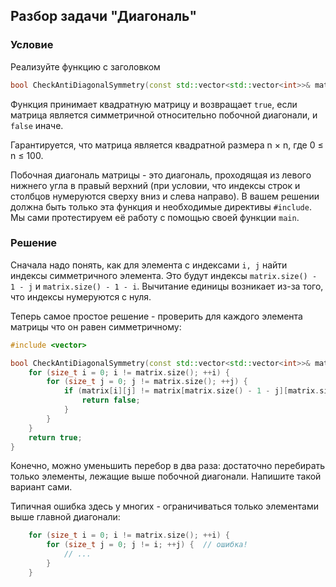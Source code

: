 ## Разбор задачи "Диагональ"

### Условие
Реализуйте функцию с заголовком
```cpp
bool CheckAntiDiagonalSymmetry(const std::vector<std::vector<int>>& matrix);
```
Функция принимает квадратную матрицу и возвращает `true`, если матрица является симметричной относительно побочной диагонали, и `false` иначе.

Гарантируется, что матрица является квадратной размера n × n, где 0 ≤ n ≤ 100.

Побочная диагональ матрицы - это диагональ, проходящая из левого нижнего угла в правый верхний (при условии, что индексы строк и столбцов нумеруются сверху вниз и слева направо).
В вашем решении должна быть только эта функция и необходимые директивы `#include`. Мы сами протестируем её работу с помощью своей функции `main`.

### Решение
Сначала надо понять, как для элемента с индексами `i, j` найти индексы симметричного элемента.
Это будут индексы `matrix.size() - 1 - j` и `matrix.size() - 1 - i`.
Вычитание единицы возникает из-за того, что индексы нумеруются с нуля.

Теперь самое простое решение - проверить для каждого элемента матрицы что он равен симметричному:
```cpp
#include <vector>

bool CheckAntiDiagonalSymmetry(const std::vector<std::vector<int>>& matrix) {
    for (size_t i = 0; i != matrix.size(); ++i) {
        for (size_t j = 0; j != matrix.size(); ++j) {
            if (matrix[i][j] != matrix[matrix.size() - 1 - j][matrix.size() - 1 - i]) {
                return false;
            }
        }
    }
    return true;
}
```

Конечно, можно уменьшить перебор в два раза: достаточно перебирать только элементы, лежащие выше побочной диагонали.
Напишите такой вариант сами.

Типичная ошибка здесь у многих - ограничиваться только элементами выше главной диагонали:
```cpp
    for (size_t i = 0; i != matrix.size(); ++i) {
        for (size_t j = 0; j != i; ++j) {  // ошибка!
            // ...
        }
    }
```